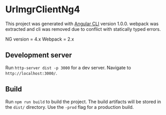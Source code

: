 # UrlmgrClientNg4

This project was generated with [Angular CLI](https://github.com/angular/angular-cli) version 1.0.0. webpack was extracted and cli was removed due to conflict with statically typed errors.

NG version = 4.x
Webpack = 2.x

## Development server

Run `http-server dist -p 3000` for a dev server. Navigate to `http://localhost:3000/`. 

## Build

Run `npm run build` to build the project. The build artifacts will be stored in the `dist/` directory. Use the `-prod` flag for a production build.


